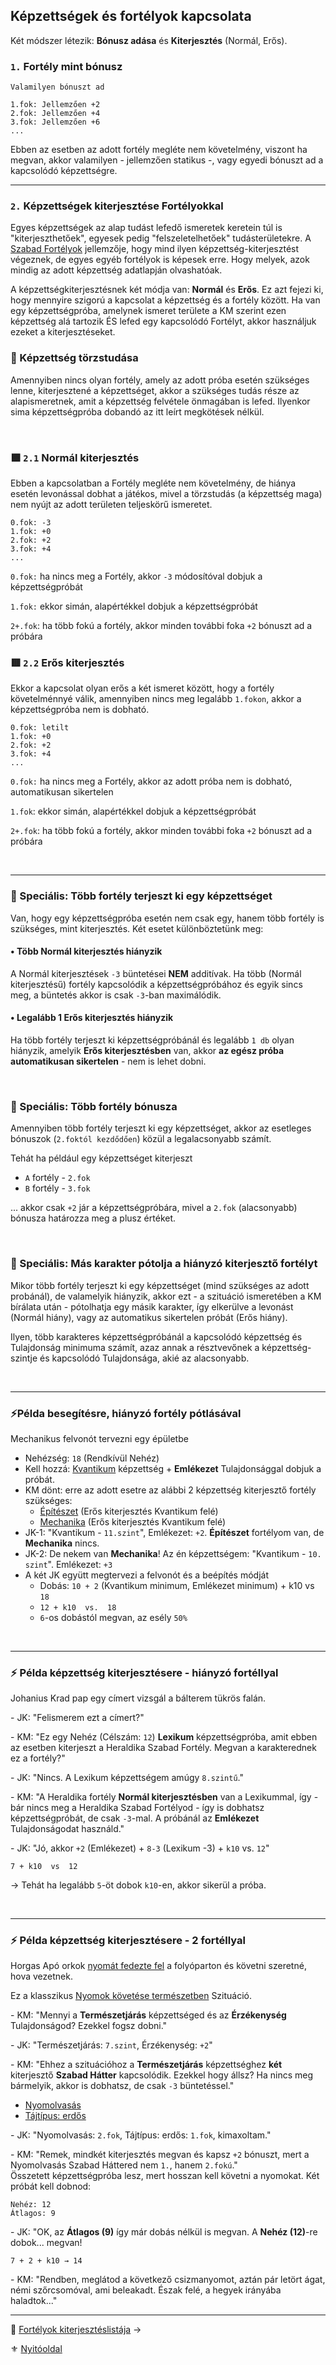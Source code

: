 ## Képzettségek és fortélyok kapcsolata

Két módszer létezik: **Bónusz adása** és **Kiterjesztés** (Normál, Erős).

### `1.` Fortély mint bónusz

```
Valamilyen bónuszt ad

1.fok: Jellemzően +2
2.fok: Jellemzően +4
3.fok: Jellemzően +6
...
```

Ebben az esetben az adott fortély megléte nem követelmény, viszont ha megvan, akkor valamilyen - jellemzően statikus -, vagy egyedi bónuszt ad a kapcsolódó képzettségre.

---
### `2.` Képzettségek kiterjesztése Fortélyokkal

Egyes képzettségek az alap tudást lefedő ismeretek keretein túl is "kiterjeszthetőek", egyesek pedig "felszeletelhetőek" tudásterületekre. A [Szabad Fortélyok](042_szabad_fortelyok.md) jellemzője, hogy mind ilyen képzettség-kiterjesztést végeznek, de egyes egyéb fortélyok is képesek erre. Hogy melyek, azok mindig az adott képzettség adatlapján olvashatóak.

A képzettségkiterjesztésnek két módja van: **Normál** és **Erős**. Ez azt fejezi ki, hogy mennyire szigorú a kapcsolat a képzettség és a fortély között. Ha van egy képzettségpróba, amelynek ismeret területe a KM szerint ezen képzettség alá tartozik ÉS lefed egy kapcsolódó Fortélyt, akkor használjuk ezeket a kiterjesztéseket.

### 🔆 Képzettség törzstudása

Amennyiben nincs olyan fortély, amely az adott próba esetén szükséges lenne, kiterjesztené a képzettséget, akkor a szükséges tudás része az alapismeretnek, amit a képzettség felvétele önmagában is lefed. Ilyenkor sima képzettségpróba dobandó az itt leírt megkötések nélkül.

<br />

### 🟩 `2.1` Normál kiterjesztés

Ebben a kapcsolatban a Fortély megléte nem követelmény, de hiánya esetén levonással dobhat a játékos, mivel a törzstudás (a képzettség maga) nem nyújt az adott területen teljeskörű ismeretet.

```
0.fok: -3
1.fok: +0
2.fok: +2
3.fok: +4
...
```

`0.fok:` ha nincs meg a Fortély, akkor `-3` módosítóval dobjuk a képzettségpróbát

`1.fok:` ekkor simán, alapértékkel dobjuk a képzettségpróbát

`2+.fok`: ha több fokú a fortély, akkor minden további foka `+2` bónuszt ad a próbára

### 🟥 `2.2` Erős kiterjesztés

Ekkor a kapcsolat olyan erős a két ismeret között, hogy a fortély követelménnyé válik, amennyiben nincs meg legalább `1.fokon`, akkor a képzettségpróba nem is dobható.

```
0.fok: letilt
1.fok: +0
2.fok: +2
3.fok: +4
...
```

`0.fok:` ha nincs meg a Fortély, akkor az adott próba nem is dobható, automatikusan sikertelen

`1.fok`: ekkor simán, alapértékkel dobjuk a képzettségpróbát

`2+.fok`: ha több fokú a fortély, akkor minden további foka `+2` bónuszt ad a próbára

<br />

---
### 🔆 Speciális: Több fortély terjeszt ki egy képzettséget

Van, hogy egy képzettségpróba esetén nem csak egy, hanem több fortély is szükséges, mint kiterjesztés. Két esetet különböztetünk meg:

#### • Több Normál kiterjesztés hiányzik

A Normál kiterjesztések `-3` büntetései **NEM** additívak. Ha több (Normál kiterjesztésű) fortély kapcsolódik a képzettségpróbához és egyik sincs meg, a büntetés akkor is csak `-3`-ban maximálódik.

#### • Legalább 1 Erős kiterjesztés hiányzik

Ha több fortély terjeszt ki képzettségpróbánál és legalább `1 db` olyan hiányzik, amelyik **Erős kiterjesztésben** van, akkor **az egész próba automatikusan sikertelen** - nem is lehet dobni.

<br />

### 🔆 Speciális: Több fortély bónusza

Amennyiben több fortély terjeszt ki egy képzettséget, akkor az esetleges bónuszok (`2.foktól kezdődően`) közül a legalacsonyabb számít.

Tehát ha például egy képzettséget kiterjeszt
- `A` fortély - `2.fok`
- `B` fortély - `3.fok`

... akkor csak `+2` jár a képzettségpróbára, mivel a `2.fok` (alacsonyabb) bónusza határozza meg a plusz értéket.

<br />

### 🔆 Speciális: Más karakter pótolja a hiányzó kiterjesztő fortélyt

Mikor több fortély terjeszt ki egy képzettséget (mind szükséges az adott probánál), de valamelyik hiányzik, akkor ezt - a szituáció ismeretében a KM bírálata után -  pótolhatja egy másik karakter, így elkerülve a levonást (Normál hiány), vagy az automatikus sikertelen próbát (Erős hiány).

Ilyen, több karakteres képzettségpróbánál a kapcsolódó képzettség és Tulajdonság minimuma számít, azaz annak a résztvevőnek a képzettség-szintje és kapcsolódó Tulajdonsága, akié az alacsonyabb.

<br />

---
### ⚡Példa besegítésre, hiányzó fortély pótlásával

Mechanikus felvonót tervezni egy épületbe
- Nehézség: `18` (Rendkívül Nehéz)
- Kell hozzá: [Kvantikum](kepzettsegek.szekunder/kvantikum.md) képzettség + **Emlékezet** Tulajdonsággal dobjuk a próbát.
- KM dönt: erre az adott esetre az alábbi 2 képzettség kiterjesztő fortély szükséges:
    - [Építészet](fortelyok.altalanos/epiteszet.md) (Erős kiterjesztés Kvantikum felé)
    - [Mechanika](fortelyok.altalanos/mechanika.md) (Erős kiterjesztés Kvantikum felé)
- JK-1: "Kvantikum - `11.szint`", Emlékezet: `+2`. **Építészet** fortélyom van, de **Mechanika** nincs.
- JK-2: De nekem van **Mechanika**! Az én képzettségem: "Kvantikum - `10. szint`". Emlékezet: `+3`
- A két JK együtt megtervezi a felvonót és a beépítés módját
    - Dobás: `10 + 2` (Kvantikum minimum, Emlékezet minimum) + k10  vs  `18`
    - `12 + k10  vs.  18`
    - `6`-os dobástól megvan, az esély `50%`

<br />

---
### ⚡ Példa képzettség kiterjesztésere - hiányzó fortéllyal

Johanius Krad pap egy címert vizsgál a bálterem tükrös falán.

\- JK: "Felismerem ezt a címert?"

\- KM: "Ez egy Nehéz (Célszám: `12`) **Lexikum** képzettségpróba, amit ebben az esetben kiterjeszt a Heraldika Szabad Fortély. Megvan a karakterednek ez a fortély?"

\- JK: "Nincs. A Lexikum képzettségem amúgy `8.szintű`."

\- KM: "A Heraldika fortély **Normál kiterjesztésben** van a Lexikummal, így - bár nincs meg a Heraldika Szabad Fortélyod - így is dobhatsz képzettségpróbát, de csak `-3`-mal. A próbánál az **Emlékezet** Tulajdonságodat használd."

\- JK: "Jó, akkor `+2` (Emlékezet) + `8-3` (Lexikum -3) + `k10`  vs. `12`"

```
7 + k10  vs  12
```
  → Tehát ha legalább `5`-öt dobok `k10`-en, akkor sikerül a próba.

<br />

---
### ⚡ Példa képzettség kiterjesztésere - 2 fortéllyal

Horgas Apó orkok [nyomát fedezte fel](szituaciok/nyomok_nyomkovetes_termeszet.md#nyomok-észrevétele-a-természetben-) a folyóparton és követni szeretné, hova vezetnek.

Ez a klasszikus [Nyomok követése természetben](szituaciok/nyomok_nyomkovetes_termeszet.md#nyomok-követése-a-természetben-) Szituáció.

\- KM: "Mennyi a **Természetjárás** képzettséged és az **Érzékenység** Tulajdonságod? Ezekkel fogsz dobni."

\- JK: "Természetjárás: `7.szint`, Érzékenység: `+2`"

\- KM: "Ehhez a szituációhoz a **Természetjárás** képzettséghez **két** kiterjesztő **Szabad Hátter** kapcsolódik. Ezekkel hogy állsz? Ha nincs meg bármelyik, akkor is dobhatsz, de csak `-3` büntetéssel."
- [Nyomolvasás](fortelyok.altalanos/nyomolvasas.md)
- [Tájtípus: erdős](fortelyok.szabad/tajtipus_erdos.md)

\- JK: "Nyomolvasás: `2.fok`, Tájtípus: erdős: `1.fok`, kimaxoltam."

\- KM: "Remek, mindkét kiterjesztés megvan és kapsz `+2` bónuszt, mert a Nyomolvasás Szabad Háttered nem `1.`, hanem `2.fokú`."\
Összetett képzettségpróba lesz, mert hosszan kell követni a nyomokat. Két próbát kell dobnod:

```
Nehéz: 12
Átlagos: 9
```

\- JK: "OK, az **Átlagos (9)** így már dobás nélkül is megvan. A **Nehéz (12)**-re dobok... megvan!

```
7 + 2 + k10 → 14
```

\- KM: "Rendben, meglátod a következő csizmanyomot, aztán pár letört ágat, némi szőrcsomóval, ami beleakadt. Észak felé, a hegyek irányába haladtok..."

---

🔗 [Fortélyok kiterjesztéslistája](038_02_fortelyok_kepzettsegkiterjesztes_listaja.md) →

⚜️ [Nyitóoldal](start.md#3-k%C3%A9pzetts%C3%A9grendszer-)
